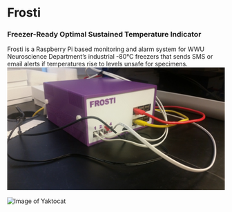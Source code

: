 # Frosti
### Freezer-Ready Optimal Sustained Temperature Indicator

Frosti is a Raspberry Pi based monitoring and alarm system for WWU Neuroscience Department’s industrial -80°C freezers that sends SMS or email alerts if temperatures rise to levels unsafe for specimens. 
![Image of Yaktocat](https://raw.githubusercontent.com/averypierce/frosti/master/images/outside.jpg)

![Image of Yaktocat](https://raw.githubusercontent.com/averypierce/frosti/master/images/inside.jpg)